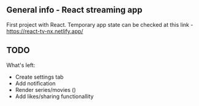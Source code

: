 ## General info - React streaming app
First project with React. Temporary app state can be checked at this link - https://react-tv-nx.netlify.app/ 
	
## TODO
What's left:
* Create settings tab
* Add notification
* Render series/movies () 
* Add likes/sharing functionallity 

